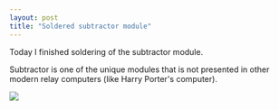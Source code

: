 ```yaml
---
layout: post
title: "Soldered subtractor module"
---
```


Today I finished soldering of the subtractor module.

Subtractor is one of the unique modules that is not presented in other modern relay computers (like Harry Porter's computer).

![](/Schemes/Subtractor.png)

